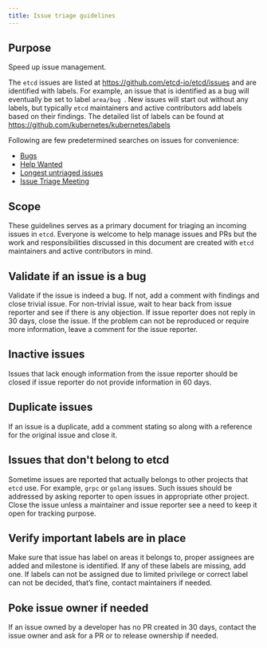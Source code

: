 ```yaml
---
title: Issue triage guidelines
---
```


## Purpose

Speed up issue management.

The `etcd` issues are listed at https://github.com/etcd-io/etcd/issues
and are identified with labels. For example, an issue that is identified
as a bug will eventually be set to label `area/bug `. New issues will
start out without any labels, but typically `etcd` maintainers and active contributors
add labels based on their findings. The detailed list of labels can be found at
https://github.com/kubernetes/kubernetes/labels

Following are few predetermined searches on issues for convenience:
* [Bugs](https://github.com/etcd-io/etcd/labels/area%2Fbug)
* [Help Wanted](https://github.com/etcd-io/etcd/labels/Help%20Wanted)
* [Longest untriaged issues](https://github.com/etcd-io/etcd/issues?utf8=%E2%9C%93&q=is%3Aopen+sort%3Aupdated-asc+)
* [Issue Triage Meeting](https://etcd.io/community/#community-meetings)

## Scope

These guidelines serves as a primary document for triaging an incoming issues in
`etcd`. Everyone is welcome to help manage issues and PRs but the work and responsibilities discussed in this document are created with `etcd` maintainers and active contributors in mind.

## Validate if an issue is a bug

Validate if the issue is indeed a bug. If not, add a comment with findings and close trivial issue. For non-trivial issue, wait to hear back from issue reporter and see if there is any objection. If issue reporter does not reply in 30 days, close the issue. If the problem can not be reproduced or require more information, leave a comment for the issue reporter.

## Inactive issues

Issues that lack enough information from the issue reporter should be closed if issue reporter do not provide information in 60 days.

## Duplicate issues

If an issue is a duplicate, add a comment stating so along with a reference for the original issue and close it.

## Issues that don't belong to etcd

Sometime issues are reported that actually belongs to other projects that `etcd` use. For example, `grpc` or `golang` issues. Such issues should be addressed by asking reporter to open issues in appropriate other project. Close the issue unless a maintainer and issue reporter see a need to keep it open for tracking purpose.

## Verify important labels are in place

Make sure that issue has label on areas it belongs to, proper assignees are added and milestone is identified. If any of these labels are missing, add one. If labels can not be assigned due to limited privilege or correct label can not be decided, that’s fine, contact maintainers if needed.

## Poke issue owner if needed

If an issue owned by a developer has no PR created in 30 days, contact the issue owner and ask for a PR or to release ownership if needed.
